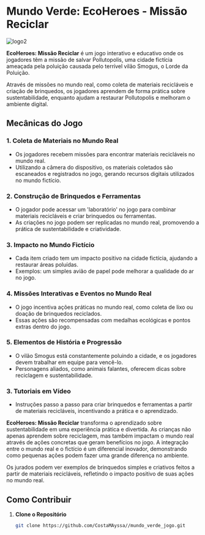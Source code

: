 # Mundo Verde: EcoHeroes - Missão Reciclar
![logo2](https://github.com/user-attachments/assets/bba1f577-88e5-4239-a3dd-d35e467cbcec)


**EcoHeroes: Missão Reciclar**  é um jogo interativo e educativo onde os jogadores têm a missão de salvar Pollutopolis, uma cidade fictícia ameaçada pela poluição causada pelo terrível vilão Smogus, o Lorde da Poluição.

Através de missões no mundo real, como coleta de materiais recicláveis e criação de brinquedos, os jogadores aprendem de forma prática sobre sustentabilidade, enquanto ajudam a restaurar Pollutopolis e melhoram o ambiente digital.

## Mecânicas do Jogo

### 1. Coleta de Materiais no Mundo Real
- Os jogadores recebem missões para encontrar materiais recicláveis no mundo real.
- Utilizando a câmera do dispositivo, os materiais coletados são escaneados e registrados no jogo, gerando recursos digitais utilizados no mundo fictício.

### 2. Construção de Brinquedos e Ferramentas
- O jogador pode acessar um 'laboratório' no jogo para combinar materiais recicláveis e criar brinquedos ou ferramentas.
- As criações no jogo podem ser replicadas no mundo real, promovendo a prática de sustentabilidade e criatividade.

### 3. Impacto no Mundo Fictício
- Cada item criado tem um impacto positivo na cidade fictícia, ajudando a restaurar áreas poluídas.
- Exemplos: um simples avião de papel pode melhorar a qualidade do ar no jogo.

### 4. Missões Interativas e Eventos no Mundo Real
- O jogo incentiva ações práticas no mundo real, como coleta de lixo ou doação de brinquedos reciclados.
- Essas ações são recompensadas com medalhas ecológicas e pontos extras dentro do jogo.

### 5. Elementos de História e Progressão
- O vilão Smogus está constantemente poluindo a cidade, e os jogadores devem trabalhar em equipe para vencê-lo.
- Personagens aliados, como animais falantes, oferecem dicas sobre reciclagem e sustentabilidade.



### 3. Tutoriais em Vídeo
- Instruções passo a passo para criar brinquedos e ferramentas a partir de materiais recicláveis, incentivando a prática e o aprendizado.


**EcoHeroes: Missão Reciclar** transforma o aprendizado sobre sustentabilidade em uma experiência prática e divertida. As crianças não apenas aprendem sobre reciclagem, mas também impactam o mundo real através de ações concretas que geram benefícios no jogo. A integração entre o mundo real e o fictício é um diferencial inovador, demonstrando como pequenas ações podem fazer uma grande diferença no ambiente.

Os jurados podem ver exemplos de brinquedos simples e criativos feitos a partir de materiais recicláveis, refletindo o impacto positivo de suas ações no mundo real.

## Como Contribuir

1. **Clone o Repositório**
   ```bash
   git clone https://github.com/CostaMAyssa//mundo_verde_jogo.git
